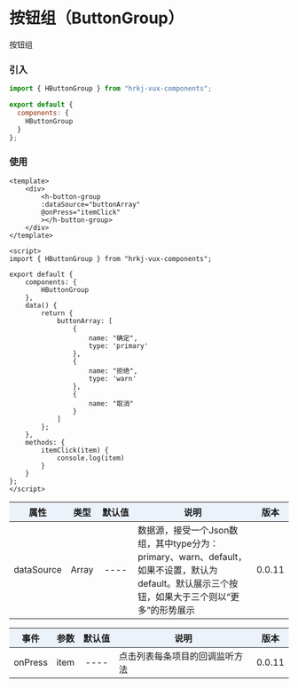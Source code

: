 # 按钮组（ButtonGroup）

按钮组

<h-button-group />

### 引入

```js
import { HButtonGroup } from "hrkj-vux-components";

export default {
  components: {
    HButtonGroup
  }
};
```

### 使用

```vue
<template>
    <div>
        <h-button-group 
        :dataSource="buttonArray" 
        @onPress="itemClick"
        ></h-button-group>
    </div>
</template>

<script>
import { HButtonGroup } from "hrkj-vux-components";

export default {
    components: {
        HButtonGroup
    },
    data() {
        return {
            buttonArray: [
                {
                    name: "确定",
                    type: 'primary'
                },
                {
                    name: "拒绝",
                    type: 'warn'
                },
                {
                    name: "取消"
                }
            ]
        };
    },
    methods: {
        itemClick(item) {
            console.log(item)
        }
    }
};
</script>
```

<test />

|      属性      | 类型  | 默认值 | 说明   | 版本 |
| :------------: | :---: | :----: | :----- | :----- |
| dataSource | Array |  ----  | 数据源，接受一个Json数组，其中type分为：primary、warn、default，如果不设置，默认为default。默认展示三个按钮，如果大于三个则以“更多”的形势展示 | 0.0.11 |

<test backgroundColor="cadetblue"/>

|      事件      | 参数  | 默认值 | 说明   | 版本 |
| :------------: | :---: | :----: | :----- | :----- |
| onPress | item |  ----  | 点击列表每条项目的回调监听方法 | 0.0.11 |


<style scoped>
    table {
      width: 100%; /*表格宽度*/
      border-collapse: collapse; /*使用单一线条的边框*/
      empty-cells: show; /*单元格无内容依旧绘制边框*/
    }
	
  table th,td {
    height: 35px; /*统一每一行的默认高度*/
  }
	
  table th {
      font-weight: bold; /*加粗*/
      text-align: center !important; /*内容居中，加上 !important 避免被 Markdown 样式覆盖*/
      background: #ECF2F9; /*背景色*/
      white-space: nowrap; /*表头内容强制在一行显示*/
  }
	
  /* 隔行变色 */
  table tbody tr:nth-child(2n) {
      background: #F4F7FB; 
  }
  /* 悬浮变色 */
  /* table tr:hover {
      background: #B2B2B2; 
  }
	 */
  /* 首列不换行 */
  table td:nth-child(1) {
      white-space: nowrap; 
  }
  /* 指定列宽度 */
  table th:nth-of-type(4) {  
    width: 100%;
    white-space: nowrap;
  }
</style>
